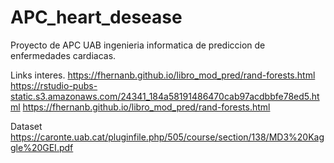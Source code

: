 # APC_heart_desease
Proyecto de APC UAB ingenieria informatica de prediccion de enfermedades cardiacas.

Links interes.
https://fhernanb.github.io/libro_mod_pred/rand-forests.html
https://rstudio-pubs-static.s3.amazonaws.com/24341_184a58191486470cab97acdbbfe78ed5.html
https://fhernanb.github.io/libro_mod_pred/rand-forests.html

Dataset
https://caronte.uab.cat/pluginfile.php/505/course/section/138/MD3%20Kaggle%20GEI.pdf
